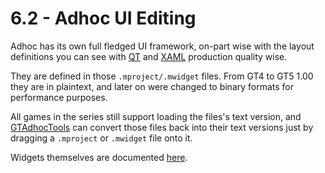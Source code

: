 # 6.2 - Adhoc UI Editing
Adhoc has its own full fledged UI framework, on-part wise with the layout definitions you can see with [QT](https://www.qt.io/) and [XAML](https://docs.microsoft.com/en-us/dotnet/desktop/wpf/xaml) production quality wise.

They are defined in those `.mproject/.mwidget` files. From GT4 to GT5 1.00 they are in plaintext, and later on were changed to binary formats for performance purposes. 

All games in the series still support loading the files's text version, and [GTAdhocTools](https://github.com/Nenkai/GTAdhocTools) can convert those files back into their text versions just by dragging a `.mproject` or `.mwidget` file onto it.

Widgets themselves are documented [here](https://github.com/Nenkai/GT-File-Specifications-Documentation/tree/master/Docs/UIDocs).
